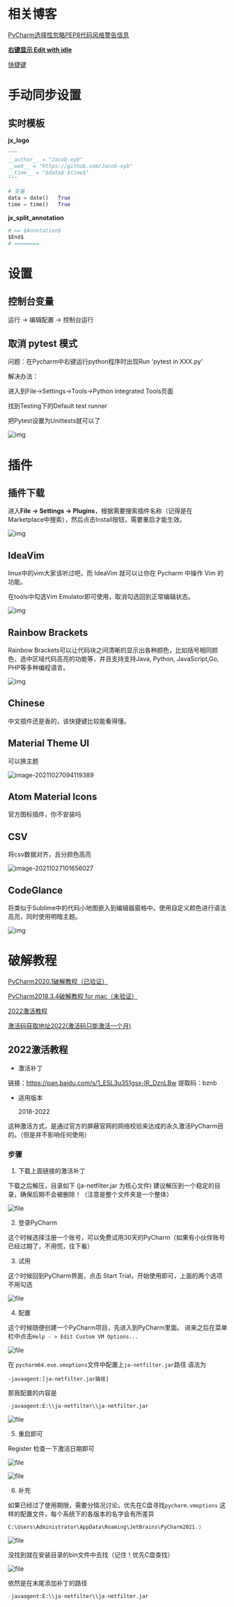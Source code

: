 # 相关博客

[PyCharm选择性忽略PEP8代码风格警告信息](https://blog.csdn.net/zgljl2012/article/details/51907663)

[**右键显示  Edit with idle**](https://jingyan.baidu.com/article/c1a3101e13087ade656deb83.html)

[快捷键](https://github.com/Jacob-xyb/Anything_is_Hotkey/blob/master/%E5%A4%A7%E5%9E%8B%E8%BD%AF%E4%BB%B6/PyCharm.md)

# 手动同步设置

## 实时模板

**jx_logo**

```python
"""
__author__ = "Jacob-xyb"
__web__ = "https://github.com/Jacob-xyb"
__time__ = "$data$ $time$"
"""

# 变量
data = date()	True
time = time()	True
```

**jx_split_annotation**

```python
# == $Annotation$
$End$
# ========
```

# 设置

## 控制台变量

运行 -> 编辑配置 -> 控制台运行

## 取消 pytest 模式

问题：在Pycharm中右键运行python程序时出现Run 'pytest in XXX.py'

解决办法：

进入到File->Settings->Tools->Python integrated Tools页面

找到Testing下的Default test runner

把Pytest设置为Unittests就可以了

![img](https://upload-images.jianshu.io/upload_images/12840157-ecc974f5fefc1f35.png?imageMogr2/auto-orient/strip|imageView2/2/w/1023/format/webp)

# 插件

## 插件下载

进入**File -> Settings -> Plugins**，根据需要搜索插件名称（记得是在Marketplace中搜索），然后点击Install按钮，需要重启才能生效。

![img](https://i.loli.net/2021/10/27/Hlf5TVxPhNaR4Kz.jpg)

## IdeaVim

linux中的vim大家该听过吧，而 IdeaVim 就可以让你在 Pycharm 中操作 Vim 的功能。

在tools中勾选Vim Emulator即可使用，取消勾选回到正常编辑状态。

![img](https://pic3.zhimg.com/80/v2-bfaef098d69fa4e6094063e06bdbf3ba_720w.jpg)

## **Rainbow Brackets**

Rainbow Brackets可以让代码块之间清晰的显示出各种颜色，比如括号相同颜色，选中区域代码高亮的功能等，并且支持支持Java, Python, JavaScript,Go, PHP等多种编程语言。

![img](https://pic1.zhimg.com/80/v2-f3de49ec40831ead402e2f4e6b24f45c_720w.jpg)

## Chinese

中文插件还是香的，该快捷键比较能看得懂。

## Material Theme UI

可以换主题

![image-20211027094119389](https://i.loli.net/2021/10/27/tWJPv7haL3GpdDE.png)

## Atom Material Icons

官方图标插件，你不安装吗

## CSV

将csv数据对齐，且分颜色高亮

![image-20211027101656027](https://i.loli.net/2021/10/27/1fgtcUJNMrTsX37.png)

## CodeGlance

将类似于Sublime中的代码小地图嵌入到编辑器窗格中。使用自定义颜色进行语法高亮，同时使用明暗主题。

![img](https://img-blog.csdnimg.cn/20200729170139198.png)

# 破解教程

[PyCharm2020.1破解教程（已验证）](https://www.cnblogs.com/mingyue5826/p/12913008.html)

[PyCharm2018.3.4破解教程 for mac（未验证）](https://www.cnblogs.com/clnZ/p/13131350.html)

[2022激活教程](https://www.hicxy.com/9907.html)

[激活码获取地址2022(激活码只能激活一个月)](http://idea.hicxy.com/)

## 2022激活教程

- 激活补丁

链接：https://pan.baidu.com/s/1_ESL3u351gsx-IR_DznLBw 
提取码：bznb

- 适用版本

  2018-2022

这种激活方式，是通过官方的屏蔽官网的网络校验来达成的永久激活PyCharm目的。（但是并不影响任何使用）

### 步骤

1. 下载上面链接的激活补丁

下载之后解压，目录如下 (ja-netfilter.jar 为核心文件)
建议解压到一个稳定的目录，确保后期不会被删除！（注意是整个文件夹是一个整体）

![file](https://i0.hdslb.com/bfs/article/e332124fac2d30864f983f93e9fe8287260289a3.png@942w_209h_progressive.webp)

2. 登录PyCharm

这个时候选择注册一个账号，可以免费试用30天的PyCharm（如果有小伙伴账号已经过期了，不用慌，往下看）

3. 试用

这个时候回到PyCharm界面，点击 Start Trial，开始使用即可，上面的两个选项不用勾选

![file](https://i0.hdslb.com/bfs/article/35de01d0c1c48d7dd7e6215c171b1081c9f9abc5.png@942w_567h_progressive.webp)

4. 配置

这个时候随便创建一个PyCharm项目，先进入到PyCharm里面。
进来之后在菜单栏中点击`Help - > Edit Custom VM Options...`

![file](https://i0.hdslb.com/bfs/article/ea86a5953a1416a2c7ee1a8ce0996d8fd284c310.png@942w_626h_progressive.webp)

在 `pycharm64.exe.vmoptions`文件中配置上`ja-netfilter.jar`路径
语法为

`-javaagent:[ja-netfilter.jar路径]`

那我配置的内容是

```python
-javaagent:E:\\ja-netfilter\\ja-netfilter.jar
```

![file](https://i0.hdslb.com/bfs/article/396a0d2e777adb991fa7e96b174f33422212d5d4.png@942w_293h_progressive.webp)

5. 重启即可

Register 检查一下激活日期即可

![file](https://i0.hdslb.com/bfs/article/12f4d5cb6437b931a47cb848c106a90ff3000722.png@942w_636h_progressive.webp)

![file](https://i0.hdslb.com/bfs/article/7c949db25c64fe39d3163e57ed7c6b96f3a42109.png@942w_420h_progressive.webp)

6. 补充

如果已经过了使用期限，需要分情况讨论。优先在C盘寻找`pycharm.vmoptions` 这样的配置文件，每个系统下的各版本的名字会有所差异

```python
C:\Users\Administrator\AppData\Roaming\JetBrains\PyCharm2021.3
```

![file](https://i0.hdslb.com/bfs/article/1f96a5ba0acd5af773f65f4d6f104130ac34fe2c.png@942w_429h_progressive.webp)

没找到就在安装目录的bin文件中去找（记住！优先C盘查找）

![file](https://i0.hdslb.com/bfs/article/7b2a829bb42697149cef3f6dc9b05740876b5c27.png@942w_552h_progressive.webp)

依然是在末尾添加补丁的路径

```python
-javaagent:E:\\ja-netfilter\\ja-netfilter.jar
```

